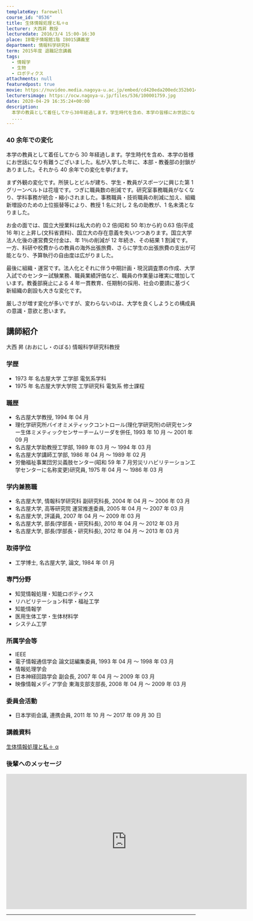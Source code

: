 ```yaml
---
templateKey: farewell
course_id: "0536"
title: 生体情報処理と私＋α
lecturer: 大西昇 教授
lecturedate: 2016/3/4 15:00-16:30
place: IB電子情報館1階 IB015講義室
department: 情報科学研究科
term: 2015年度 退職記念講義
tags:
  - 情報学
  - 生物
  - ロボティクス
attachments: null
featuredpost: true
movie: https://nuvideo.media.nagoya-u.ac.jp/embed/cd420eda200edc352b014b9158d6c6ade21f2570
lecturersimage: https://ocw.nagoya-u.jp/files/536/100001759.jpg
date: 2020-04-29 16:35:24+00:00
description:
  本学の教員として着任してから30年経過します。学生時代を含め、本学の皆様にお世話になり有難うございました。私が入学した年に、本部・教養部の封鎖がありました。それから40余年での変化を挙げます。まず外観の変化です。所狭しとビルが建ち、学生・教員がスポーツに興じた第1グリーンベルトは花壇です。つぎに職員数の削減です。研究室事務職員がなくなり、学科事務が統合・縮小されました。事務職員・技術職員の
  ....
---
```


### 40 余年での変化

本学の教員として着任してから 30 年経過します。学生時代を含め、本学の皆様にお世話になり有難うございました。私が入学した年に、本部・教養部の封鎖がありました。それから 40 余年での変化を挙げます。

まず外観の変化です。所狭しとビルが建ち、学生・教員がスポーツに興じた第 1 グリーンベルトは花壇です。つぎに職員数の削減です。研究室事務職員がなくなり、学科事務が統合・縮小されました。事務職員・技術職員の削減に加え、組織新増設のための上位振替等により、教授 1 名に対し 2 名の助教が、1 名未満となりました。

お金の面では、国立大授業料は私大の約 0.2 倍(昭和 50 年)から約 0.63 倍(平成 16 年)と上昇し(文科省資料)、国立大の存在意義を失いつつあります。国立大学法人化後の運営費交付金は、年 1％の削減が 12 年続き、その結果 1 割減です。一方、科研や校費からの教員の海外出張旅費、さらに学生の出張旅費の支出が可能となり、予算執行の自由度は広がりました。

最後に組織・運営です。法人化とそれに伴う中期計画・現況調査票の作成、大学入試でのセンター試験業務、職員業績評価など、職員の作業量は確実に増加しています。教養部廃止による 4 年一貫教育、任期制の採用、社会の要請に基づく新組織の創設も大きな変化です。

厳しさが増す変化が多いですが、変わらないのは、大学を良くしようとの構成員の意識・意欲と思います。

## 講師紹介

大西 昇 (おおにし・のぼる) 情報科学研究科教授

### 学歴

- 1973 年 名古屋大学 工学部 電気系学科
- 1975 年 名古屋大学大学院 工学研究科 電気系 修士課程

### 職歴

- 名古屋大学教授, 1994 年 04 月
- 理化学研究所バイオミメティックコントロール(理化学研究所)の研究センター生体ミメティックセンサーチームリーダを併任, 1993 年 10 月 ～ 2001 年 09 月
- 名古屋大学助教授工学部, 1989 年 03 月 ～ 1994 年 03 月
- 名古屋大学講師工学部, 1986 年 04 月 ～ 1989 年 02 月
- 労働福祉事業団労災義肢センター(昭和 59 年 7 月労災リハビリテーション工学センターに名称変更)研究員, 1975 年 04 月 ～ 1986 年 03 月

### 学内兼務職

- 名古屋大学, 情報科学研究科 副研究科長, 2004 年 04 月 ～ 2006 年 03 月
- 名古屋大学, 高等研究院 運営推進委員, 2005 年 04 月 ～ 2007 年 03 月
- 名古屋大学, 評議員, 2007 年 04 月 ～ 2009 年 03 月
- 名古屋大学, 部長(学部長・研究科長), 2010 年 04 月 ～ 2012 年 03 月
- 名古屋大学, 部長(学部長・研究科長), 2012 年 04 月 ～ 2013 年 03 月

### 取得学位

- 工学博士, 名古屋大学, 論文, 1984 年 01 月

### 専門分野

- 知覚情報処理・知能ロボティクス
- リハビリテーション科学・福祉工学
- 知能情報学
- 医用生体工学・生体材料学
- システム工学

### 所属学会等

- IEEE
- 電子情報通信学会 論文誌編集委員, 1993 年 04 月 ～ 1998 年 03 月
- 情報処理学会
- 日本神経回路学会 副会長, 2007 年 04 月 ～ 2009 年 03 月
- 映像情報メディア学会 東海支部支部長, 2008 年 04 月 ～ 2009 年 03 月

### 委員会活動

- 日本学術会議, 連携会員, 2011 年 10 月 ～ 2017 年 09 月 30 日

### 講義資料

[生体情報処理と私＋ α](https://ocw.nagoya-u.jp/files/536/Ohnishi-Lecture201603-4.pdf)

### 後輩へのメッセージ

<iframe src="https://nuvideo.media.nagoya-u.ac.jp/embed/ead4fee8fec3423c4c9a710aa9bb54885e0f6690" width="640" height="360" frameborder="0" allowfullscreen></iframe>

---
